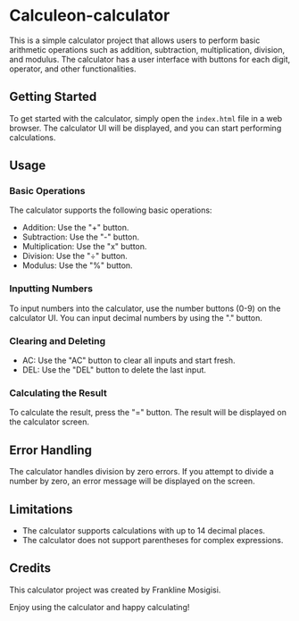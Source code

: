 # Calculeon-calculator

This is a simple calculator project that allows users to perform basic arithmetic operations such as addition, subtraction, multiplication, division, and modulus. The calculator has a user interface with buttons for each digit, operator, and other functionalities.

## Getting Started

To get started with the calculator, simply open the `index.html` file in a web browser. The calculator UI will be displayed, and you can start performing calculations.

## Usage

### Basic Operations

The calculator supports the following basic operations:

- Addition: Use the "+" button.
- Subtraction: Use the "-" button.
- Multiplication: Use the "x" button.
- Division: Use the "÷" button.
- Modulus: Use the "%" button.

### Inputting Numbers

To input numbers into the calculator, use the number buttons (0-9) on the calculator UI. You can input decimal numbers by using the "." button.

### Clearing and Deleting

- AC: Use the "AC" button to clear all inputs and start fresh.
- DEL: Use the "DEL" button to delete the last input.

### Calculating the Result

To calculate the result, press the "=" button. The result will be displayed on the calculator screen.

## Error Handling

The calculator handles division by zero errors. If you attempt to divide a number by zero, an error message will be displayed on the screen.

## Limitations

- The calculator supports calculations with up to 14 decimal places.
- The calculator does not support parentheses for complex expressions.

## Credits

This calculator project was created by Frankline Mosigisi.

Enjoy using the calculator and happy calculating!